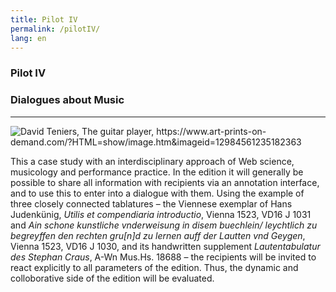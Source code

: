 ```yaml
---
title: Pilot IV
permalink: /pilotIV/
lang: en
---
```


### Pilot IV
### Dialogues about Music
___

![](/assets/img/Handy_coll_02.png "David Teniers, The guitar player,
https://www.art-prints-on-demand.com/?HTML=show/image.htm&imageid=12984561235182363")

This a case study with an interdisciplinary approach of Web science, musicology and performance practice. In the edition it will generally be possible to share all information with recipients via an annotation interface, and to use this to enter into a dialogue with them. Using the example of three closely connected tablatures – the Viennese exemplar of
Hans Judenkünig, _Utilis et compendiaria introductio_, Vienna 1523, VD16 J 1031 and _Ain schone kunstliche vnderweisung in disem buechlein/ leychtlich zu begreyffen den rechten gru[n]d zu lernen auff der Lautten vnd Geygen_, Vienna 1523, VD16 J 1030,  and its handwritten supplement _Lautentabulatur des Stephan Craus_, A-Wn Mus.Hs. 18688 – the recipients will be invited to react explicitly to all parameters of the edition. Thus, the dynamic and colloborative side of the edition will be evaluated.
